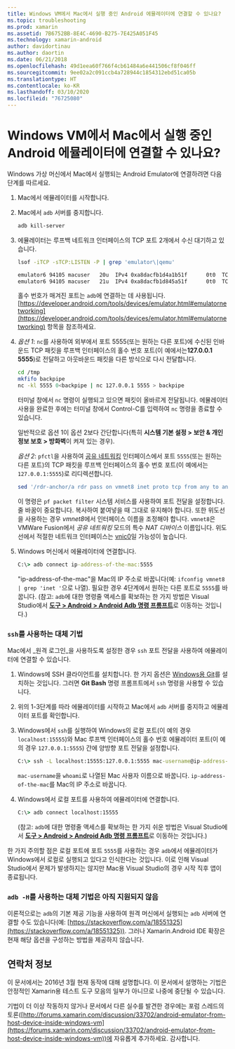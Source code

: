 ```yaml
---
title: Windows VM에서 Mac에서 실행 중인 Android 에뮬레이터에 연결할 수 있나요?
ms.topic: troubleshooting
ms.prod: xamarin
ms.assetid: 7B6752BB-8E4C-4690-B275-7E425A051F45
ms.technology: xamarin-android
author: davidortinau
ms.author: daortin
ms.date: 06/21/2018
ms.openlocfilehash: 49d1eea60f766f4cb61484a6e441506cf8f046ff
ms.sourcegitcommit: 9ee02a2c091ccb4a728944c1854312ebd51ca05b
ms.translationtype: HT
ms.contentlocale: ko-KR
ms.lasthandoff: 03/10/2020
ms.locfileid: "76725080"
---
```

# <a name="is-it-possible-to-connect-to-android-emulators-running-on-a-mac-from-a-windows-vm"></a>Windows VM에서 Mac에서 실행 중인 Android 에뮬레이터에 연결할 수 있나요?

Windows 가상 머신에서 Mac에서 실행되는 Android Emulator에 연결하려면 다음 단계를 따르세요.

1. Mac에서 에뮬레이터를 시작합니다.

2. Mac에서 `adb` 서버를 중지합니다.

    ```bash
    adb kill-server
    ```

3. 에뮬레이터는 루프백 네트워크 인터페이스의 TCP 포트 2개에서 수신 대기하고 있습니다.

    ```bash
    lsof -iTCP -sTCP:LISTEN -P | grep 'emulator\|qemu'

    emulator6 94105 macuser   20u  IPv4 0xa8dacfb1d4a1b51f      0t0  TCP localhost:5555 (LISTEN)
    emulator6 94105 macuser   21u  IPv4 0xa8dacfb1d845a51f      0t0  TCP localhost:5554 (LISTEN)
    ```

    홀수 번호가 매겨진 포트는 `adb`에 연결하는 데 사용됩니다. [https://developer.android.com/tools/devices/emulator.html#emulatornetworking](https://developer.android.com/tools/devices/emulator.html#emulatornetworking) 항목을 참조하세요.

4. _옵션 1_: `nc`를 사용하여 외부에서 포트 5555(또는 원하는 다른 포트)에 수신된 인바운드 TCP 패킷을 루프백 인터페이스의 홀수 번호 포트(이 예에서는**127.0.0.1 5555**)로 전달하고 아웃바운드 패킷을 다른 방식으로 다시 전달합니다.

    ```bash
    cd /tmp
    mkfifo backpipe
    nc -kl 5555 0<backpipe | nc 127.0.0.1 5555 > backpipe
    ```

    터미널 창에서 `nc` 명령이 실행되고 있으면 패킷이 올바르게 전달됩니다. 에뮬레이터 사용을 완료한 후에는 터미널 창에서 Control-C를 입력하여 `nc` 명령을 종료할 수 있습니다.

    일반적으로 옵션 1이 옵션 2보다 간단합니다(특히 **시스템 기본 설정 > 보안 & 개인 정보 보호 > 방화벽**이 켜져 있는 경우).

    _옵션 2_: `pfctl`을 사용하여 [공유 네트워킹](https://kb.parallels.com/en/4948) 인터페이스에서 포트 `5555`(또는 원하는 다른 포트)의 TCP 패킷을 루프백 인터페이스의 홀수 번호 포트(이 예에서는`127.0.0.1:5555`)로 리디렉션합니다.

    ```bash
    sed '/rdr-anchor/a rdr pass on vmnet8 inet proto tcp from any to any port 5555 -> 127.0.0.1 port 5555' /etc/pf.conf | sudo pfctl -ef -
    ```

    이 명령은 `pf packet filter` 시스템 서비스를 사용하여 포트 전달을 설정합니다. 줄 바꿈이 중요합니다. 복사하여 붙여넣을 때 그대로 유지해야 합니다. 또한 위도선을 사용하는 경우 *vmnet8*에서 인터페이스 이름을 조정해야 합니다. `vmnet8`은 VMWare Fusion에서 *공유 네트워킹* 모드의 특수 *NAT 디바이스* 이름입니다. 위도선에서 적절한 네트워크 인터페이스는 [vnic0](https://download.parallels.com/doc/psbm/en/Parallels_Server_Bare_Metal_Users_Guide/29258.htm)일 가능성이 높습니다.

5. Windows 머신에서 에뮬레이터에 연결합니다.

    ```cmd
    C:\> adb connect ip-address-of-the-mac:5555
    ```

    "ip-address-of-the-mac"을 Mac의 IP 주소로 바꿉니다(예: `ifconfig vmnet8 | grep 'inet '`으로 나열). 필요한 경우 4단계에서 원하는 다른 포트로 `5555`를 바꿉니다\. (참고: `adb`에 대한 명령줄 액세스를 확보하는 한 가지 방법은 Visual Studio에서 [**도구 > Android > Android Adb 명령 프롬프트**](~/cross-platform/troubleshooting/questions/version-logs.md#adb-logcat)로 이동하는 것입니다.)

### <a name="alternate-technique-using-ssh"></a>`ssh`를 사용하는 대체 기법

Mac에서 _원격 로그인_을 사용하도록 설정한 경우 `ssh` 포트 전달을 사용하여 에뮬레이터에 연결할 수 있습니다.

1. Windows에 SSH 클라이언트를 설치합니다. 한 가지 옵션은 [Windows용 Git](https://git-for-windows.github.io/)를 설치하는 것입니다. 그러면 **Git Bash** 명령 프롬프트에서 `ssh` 명령을 사용할 수 있습니다.

2. 위의 1-3단계를 따라 에뮬레이터를 시작하고 Mac에서 `adb` 서버를 중지하고 에뮬레이터 포트를 확인합니다.

3. Windows에서 `ssh`를 실행하여 Windows의 로컬 포트(이 예의 경우 `localhost:15555`)와 Mac 루프백 인터페이스의 홀수 번호 에뮬레이터 포트(이 예의 경우 `127.0.0.1:5555`) 간에 양방향 포트 전달을 설정합니다.

    ```cmd
    C:\> ssh -L localhost:15555:127.0.0.1:5555 mac-username@ip-address-of-the-mac
    ```

    `mac-username`을 `whoami`로 나열된 Mac 사용자 이름으로 바꿉니다. `ip-address-of-the-mac`를 Mac의 IP 주소로 바꿉니다.

4. Windows에서 로컬 포트를 사용하여 에뮬레이터에 연결합니다.

    ```cmd
    C:\> adb connect localhost:15555
    ```

    (참고: `adb`에 대한 명령줄 액세스를 확보하는 한 가지 쉬운 방법은 Visual Studio에서 [**도구 > Android > Android Adb 명령 프롬프트**](~/cross-platform/troubleshooting/questions/version-logs.md#adb-logcat)로 이동하는 것입니다.)

한 가지 주의할 점은 로컬 포트에 포트 `5555`를 사용하는 경우 `adb`에서 에뮬레이터가 Windows에서 로컬로 실행되고 있다고 인식한다는 것입니다. 이로 인해 Visual Studio에서 문제가 발생하지는 않지만 Mac용 Visual Studio의 경우 시작 직후 앱이 종료됩니다.

### <a name="alternate-technique-using-adb--h-is-not-yet-supported"></a>`adb -H`를 사용하는 대체 기법은 아직 지원되지 않음

이론적으로는 `adb`의 기본 제공 기능을 사용하여 원격 머신에서 실행되는 `adb` 서버에 연결할 수도 있습니다(예: [https://stackoverflow.com/a/18551325](https://stackoverflow.com/a/18551325)).
그러나 Xamarin.Android IDE 확장은 현재 해당 옵션을 구성하는 방법을 제공하지 않습니다.

## <a name="contact-information"></a>연락처 정보

이 문서에서는 2016년 3월 현재 동작에 대해 설명합니다. 이 문서에서 설명하는 기법은 안정적인 Xamarin용 테스트 도구 모음의 일부가 아니므로 나중에 중단될 수 있습니다.

기법이 더 이상 작동하지 않거나 문서에서 다른 실수를 발견한 경우에는 포럼 스레드의 토론([http://forums.xamarin.com/discussion/33702/android-emulator-from-host-device-inside-windows-vm](https://forums.xamarin.com/discussion/33702/android-emulator-from-host-device-inside-windows-vm))에 자유롭게 추가하세요.
감사합니다.
